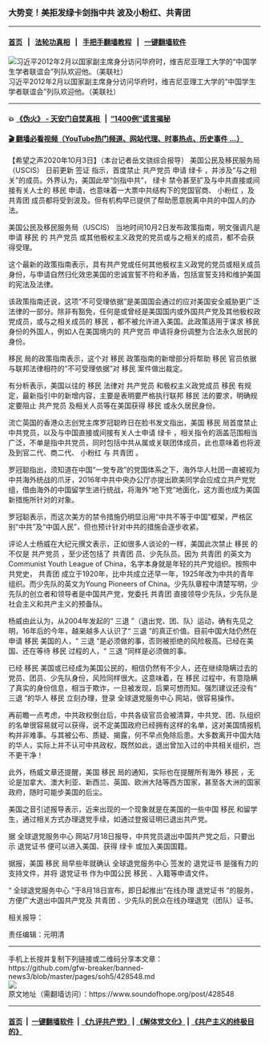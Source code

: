 ### 大势变！美拒发绿卡剑指中共 波及小粉红、共青团 
------------------------

#### [首页](https://github.com/gfw-breaker/banned-news3/blob/master/README.md) &nbsp;&nbsp;|&nbsp;&nbsp; [法轮功真相](https://github.com/begood0513/basic/blob/master/README.md)  &nbsp;&nbsp;|&nbsp;&nbsp; [手把手翻墙教程](https://github.com/gfw-breaker/guides/wiki)  &nbsp;&nbsp;|&nbsp;&nbsp; [一键翻墙软件](https://github.com/gfw-breaker/nogfw/blob/master/README.md)  



<div><img alt="习近平2012年2月以国家副主席身分访问华府时，维吉尼亚理工大学的“中国学生学者联谊会”列队欢迎他。（美联社）" src="https://img.soundofhope.org/2020-10/1_0052024927_0-1601776516041.jpg"/>
<br/><figcaption class="caption">
 习近平2012年2月以国家副主席身分访问华府时，维吉尼亚理工大学的“中国学生学者联谊会”列队欢迎他。（美联社）
</figcaption></div><hr/>

#### 💥 [《伪火》 - 天安门自焚真相 ](http://158.247.195.190:10000/videos/blog/weihuo.html)&nbsp; |&nbsp; [“1400例”谎言揭秘  ](http://158.247.195.190:10000/videos/blog/jiexi1400.html)

#### [ 🎬  翻墙必看视频（YouTube热门频道、网站代理、时事热点、历史事件 ...）](https://github.com/gfw-breaker/links/blob/master/banned.md)

<div><div class="Content__Wrapper sc-1bvya0-0 grZQxZ">
 <p class="meta-top">
  <span class="meta">
   【希望之声2020年10月3日】（本台记者岳文骁综合报导）
  </span>
  <ok href="/term/389977">
   美国公民及移民服务局（USCIS）
  </ok>
  日前更新
  <ok href="/term/1520">
   签证
  </ok>
  指示，首度禁止
  <ok href="/term/10939">
   共产党员
  </ok>
  申请
  <ok href="/term/2461">
   绿卡
  </ok>
  ，并涉及“与之相关”的成员。外界认为，美国此举“剑指中共”，
  <ok href="/term/2461">
   绿卡
  </ok>
  禁令甚至扩及与中共直接或间接有关人士的
  <ok href="/term/2460">
   移民
  </ok>
  申请，也意味着一大票中共结构下的党国官商、
  <ok href="/term/1996">
   小粉红
  </ok>
  ，及
  <ok href="/term/8528">
   共青团
  </ok>
  成员都将受到波及。但有机构早已提供了帮助愿意脱离中共的中国人的办法。
 </p>
 <p>
  <ok href="/term/389977">
   美国公民及移民服务局（USCIS）
  </ok>
  当地时间10月2日发布政策指南，明文强调凡是申请
  <ok href="/term/2460">
   移民
  </ok>
  的
  <ok href="/term/10939">
   共产党员
  </ok>
  或其他极权主义政党的党员或与之相关的成员，都不会获得受理。
 </p>
 <div class="AD_Embed__Wrap-sc-1xslmin-0 igMuqX module desktop">
  <div>
  </div>
 </div>
 <p>
  这个最新的政策指南表示，具有共产党或任何其他极权主义政党的党员或相关成员身份，与申请自然归化效忠美国的忠诚宣誓不符和矛盾，包括宣誓支持和维护美国的宪法及法律。
 </p>
 <p>
  该政策指南还说，这项“不可受理依据”是美国国会通过的应对美国安全威胁更广泛法律的一部分。除非有豁免，任何是或曾经是美国国内或外国共产党及其他极权政党成员，或与之相关成员的
  <ok href="/term/2460">
   移民
  </ok>
  ，都不被允许进入美国。此政策适用于谋求
  <ok href="/term/2460">
   移民
  </ok>
  身份的外国人，例如人在美国境内的
  <ok href="/term/10939">
   共产党员
  </ok>
  申请将身份调整为合法永久居民的身份。
 </p>
 <p>
  <ok href="/term/2460">
   移民
  </ok>
  局的政策指南表示，这个对
  <ok href="/term/2460">
   移民
  </ok>
  政策指南的新增部分将帮助
  <ok href="/term/2460">
   移民
  </ok>
  官员依据与联邦法律相符的“不可受理依据”对
  <ok href="/term/2460">
   移民
  </ok>
  案件做出裁定。
 </p>
 <p>
  有分析表示，美国以往的
  <ok href="/term/2460">
   移民
  </ok>
  法律对
  <ok href="/term/10939">
   共产党员
  </ok>
  和极权主义政党成员
  <ok href="/term/2460">
   移民
  </ok>
  有规定，最新指引中的新增内容，主要是表明要严格执行联邦
  <ok href="/term/2460">
   移民
  </ok>
  法的要求，明确规定要阻止
  <ok href="/term/10939">
   共产党员
  </ok>
  及相关人员等在美国获得
  <ok href="/term/2460">
   移民
  </ok>
  或永久居民身份。
 </p>
 <p>
  流亡英国的香港众志创党主席罗冠聪昨日在脸书发文指出，美国
  <ok href="/term/2460">
   移民
  </ok>
  局首度禁止中共党员，以及与中国直接或间接有关人士申请
  <ok href="/term/2461">
   绿卡
  </ok>
  ，相关指令的涵盖范围相当广泛，不单是指中共党员，同时包括中共从属或关联团体成员，此也意味着也将波及到官二代、商二代、
  <ok href="/term/1996">
   小粉红
  </ok>
  与
  <ok href="/term/8528">
   共青团
  </ok>
  。
 </p>
 <p>
  罗冠聪指出，须知道在中国“一党专政”的党国体系之下，海外华人社团一直被视为中共海外统战的爪牙，2016年中共中央办公厅亦提出欧美同学会应成立共产党党组，借由海外的中国留学生进行统战，将海外“地下党”地面化，这方面也成为美国新措施所针对的对象。
 </p>
 <p>
  罗冠聪表示，而这次美方的禁令措施仍明显沿用“中共不等于中国”框架，严格区别“中共”及“中国人民”，但也预计针对中共的措施会逐步收紧。
 </p>
 <p>
  评论人士杨威在大纪元撰文表示，正如很多人谈论的一样，美国此次禁止
  <ok href="/term/2460">
   移民
  </ok>
  的不仅是
  <ok href="/term/10939">
   共产党员
  </ok>
  ，至少还包括了
  <ok href="/term/8528">
   共青团
  </ok>
  员、少先队员。因为
  <ok href="/term/8528">
   共青团
  </ok>
  的英文为Communist Youth League of China，名字本身就是年轻的共产党组织。按照中共党史，
  <ok href="/term/8528">
   共青团
  </ok>
  成立于1920年，比中共成立还早一年，1925年改为中共的青年组织。而少先队的英文为Young Pioneers of China。少先队章程中清楚写明，少先队的创立者和领导者是中国共产党，党委托
  <ok href="/term/8528">
   共青团
  </ok>
  直接领导少先队，少先队是社会主义和共产主义的预备队。
 </p>
 <p>
  杨威由此认为，从2004年发起的“
  <ok href="/term/10938">
   三退
  </ok>
  ”（退出党、团、队）运动，确有先见之明，16年后的今年，越来越多人认识了“
  <ok href="/term/10938">
   三退
  </ok>
  ”的真正价值。目前中国大陆仍然在申请
  <ok href="/term/2460">
   移民
  </ok>
  美国的人，“
  <ok href="/term/10938">
   三退
  </ok>
  ”是必须做的事，否则被拒绝的风险极高。已经在美国、还在等待
  <ok href="/term/2460">
   移民
  </ok>
  过程的人，“
  <ok href="/term/10938">
   三退
  </ok>
  ”同样是必须做的事。
 </p>
 <div class="AD_Embed__Wrap-sc-1xslmin-0 igMuqX module desktop">
  <div>
  </div>
 </div>
 <p>
  已经
  <ok href="/term/2460">
   移民
  </ok>
  美国或已经成为美国公民的，相信仍然有不少人，还在继续隐瞒过去的党员、团员、少先队身份，风险同样很大。这意味着，在
  <ok href="/term/2460">
   移民
  </ok>
  过程中，有意隐瞒了真实的身份信息，相当于欺诈，一旦被发现，后果可想而知。强烈建议还没有“
  <ok href="/term/10938">
   三退
  </ok>
  ”的华人
  <ok href="/term/2460">
   移民
  </ok>
  立刻办理，登录
  <ok href="/term/54789">
   全球退党服务中心
  </ok>
  网站，很容易操作。
 </p>
 <p>
  再前瞻一点考虑，中共政权倒台后，中共各级官员会被清算，中共党、团、队组织的名单很容易就可以获得，说不定美国政府已经拥有这样的名单，这对美国情报机构并非难事。与其被公布、质疑、揭露，何不早点免除后患。大多数离开中国大陆的华人，实际上并不认可中共政权，既然如此，退出曾加入过的中共相关组织，岂不更干净！
 </p>
 <p>
  此外，杨威文章还提醒，美国
  <ok href="/term/2460">
   移民
  </ok>
  局的通知，实际也在提醒所有海外
  <ok href="/term/2460">
   移民
  </ok>
  ，无论是加拿大、澳大利亚、新西兰、英国、欧洲大陆等西方国家，甚至各大洲的国家政府，随时可能步美国的后尘。
 </p>
 <p>
  美国之音引述报导表示，近来出现的一个现象就是在美国的一些中国
  <ok href="/term/2460">
   移民
  </ok>
  和留学生，通过相关方式办理退党手续，如通过登报证明已退出共产党。
 </p>
 <p>
  据
  <ok href="/term/54789">
   全球退党服务中心
  </ok>
  网站7月18日报导，中共党员退出中国共产党之后，只要出示
  <ok href="/term/333319">
   退党证书
  </ok>
  便可以进入美国、获得
  <ok href="/term/2461">
   绿卡
  </ok>
  或加入美国国籍。
 </p>
 <p>
  据报，美国
  <ok href="/term/2460">
   移民
  </ok>
  局早些年就确认
  <ok href="/term/54789">
   全球退党服务中心
  </ok>
  签发的
  <ok href="/term/333319">
   退党证书
  </ok>
  是强有力的支持文件，并将
  <ok href="/term/333319">
   退党证书
  </ok>
  作为中国公民
  <ok href="/term/2460">
   移民
  </ok>
  、入籍等申请文件。
 </p>
 <p>
  “
  <ok href="/term/54789">
   全球退党服务中心
  </ok>
  ”于8月18日宣布，即日起推出“在线办理
  <ok href="/term/333319">
   退党证书
  </ok>
  ”的服务，方便广大退出中国共产党及
  <ok href="/term/8528">
   共青团
  </ok>
  、少先队的民众在线办理退党（团队）证书。
 </p>
 <p>
  相关报导：
 </p>
 <p class="meta-btm">
  责任编辑：元明清
 </p>
</div>
</div>
<hr/>
手机上长按并复制下列链接或二维码分享本文章：<br/>
https://github.com/gfw-breaker/banned-news3/blob/master/pages/soh5/428548.md <br/>
<a href='https://github.com/gfw-breaker/banned-news3/blob/master/pages/soh5/428548.md'><img src='https://github.com/gfw-breaker/banned-news3/blob/master/pages/soh5/428548.md.png'/></a> <br/>
原文地址（需翻墙访问）：https://www.soundofhope.org/post/428548


------------------------
#### [首页](https://github.com/gfw-breaker/banned-news3/blob/master/README.md) &nbsp;|&nbsp; [一键翻墙软件](https://github.com/gfw-breaker/nogfw/blob/master/README.md) &nbsp;| [《九评共产党》](https://github.com/gfw-breaker/9ping.md/blob/master/README.md#九评之一评共产党是什么) | [《解体党文化》](https://github.com/gfw-breaker/jtdwh.md/blob/master/README.md) | [《共产主义的终极目的》](https://github.com/gfw-breaker/gczydzjmd.md/blob/master/README.md)


<img src='http://gfw-breaker.win/banned-news3/pages/soh5/428548.md' width='0px' height='0px'/>